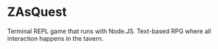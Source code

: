 # ZAsQuest
Terminal REPL game that runs with Node.JS. Text-based RPG where all interaction happens in the tavern.
